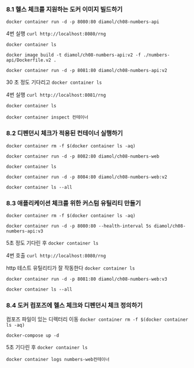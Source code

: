 ### 8.1 헬스 체크를 지원하는 도커 이미지 빌드하기

``docker container run -d -p 8080:80 diamol/ch08-numbers-api``

4번 실행
``curl http://localhost:8080/rng``

``docker container ls``

``docker image build -t diamol/ch08-numbers-api:v2 -f ./numbers-api/Dockerfile.v2 .``

``docker container run -d -p 8081:80 diamol/ch08-numbers-api:v2``

30 초 정도 기다리고
``docker container ls``

4번 실행
``curl http://localhost:8081/rng``

``docker container ls``

``docker container inspect 컨테이너``

### 8.2 디펜던시 체크가 적용된 컨테이너 실행하기

``docker container rm -f $(docker container ls -aq)``

``docker container run -d -p 8082:80 diamol/ch08-numbers-web``

``docker container ls``

``docker container run -d -p 8084:80 diamol/ch08-numbers-web:v2``

``docker container ls --all``

### 8.3 애플리케이션 체크를 위한 커스텀 유틸리티 만들기

``docker container rm -f $(docker container ls -aq)``

``docker container run -d -p 8080:80 --health-interval 5s diamol/ch08-numbers-api:v3``

5초 정도 기다린 후
``docker container ls``

4번 호출
``curl http://localhost:8080/rng``

http 테스트 유틸리티가 잘 작동한다
``docker container ls``

``docker container run -d -p 8081:80 diamol/ch08-numbers-web:v3``

``docker container ls --all``

### 8.4 도커 컴포즈에 헬스 체크와 디펜던시 체크 정의하기

컴포즈 파일이 있는 디렉터리 이동
``docker container rm -f $(docker container ls -aq)``

``docker-compose up -d``

5초 기다린 후
``docker container ls``

``docker container logs numbers-web컨테이너``

